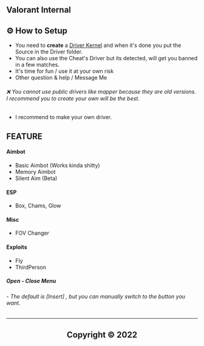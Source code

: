 ## Valorant Internal


     
      
## ⚙ How to Setup
- You need to **create** a [Driver Kernel](https://www.youtube.com/watch?v=xh5cCUuQfL8&t=1090s&ab_channel=EthanEDITS) and when it's done you put the Source in the Driver folder.
- You can also use the Cheat's Driver but its detected, will get you banned in a few matches.
- It's time for fun / use it at your own risk 
- Other question & help / Message Me 
###### ❌ You cannot use public drivers like mapper because they are old versions. I recommend you to create your own will be the best. 
- I recommend to make your own driver.
    
     
   
## FEATURE     

#### Aimbot 
- Basic Aimbot (Works kinda shitty)
- Memory Aimbot
- Silent Aim (Beta)

#### ESP
- Box, Chams, Glow
#### Misc
- FOV Changer
#### Exploits
- Fly
- ThirdPerson


##### Open - Close Menu
###### - The default is [Insert] , but you can manually switch to the button you want.

---


 
##   <p align="center">  Copyright © 2022 








